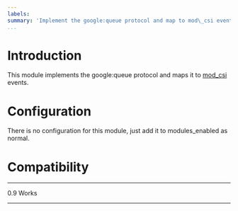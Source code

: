 ```yaml
---
labels:
summary: 'Implement the google:queue protocol and map to mod\_csi events'
...
```


Introduction
============

This module implements the google:queue protocol and maps it to
[mod\_csi](mod_csi.md) events.

Configuration
=============

There is no configuration for this module, just add it to
modules\_enabled as normal.

Compatibility
=============

  ----- -------
  0.9   Works
  ----- -------
